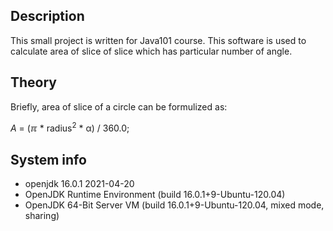 ## Description
This small project is written for Java101 course. This software is used to calculate area of slice of slice which has particular number of angle.

## Theory
Briefly, area of slice of a circle can be formulized as:

<i>A</i> = (<span>&#x213C;</span> * radius<sup>2</sup> * <span>&#945;</span>) / 360.0;

## System info
+ openjdk 16.0.1 2021-04-20
+ OpenJDK Runtime Environment (build 16.0.1+9-Ubuntu-120.04)
+ OpenJDK 64-Bit Server VM (build 16.0.1+9-Ubuntu-120.04, mixed mode, sharing)
